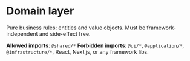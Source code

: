# Domain layer

Pure business rules: entities and value objects.
Must be framework-independent and side-effect free.

**Allowed imports**: `@shared/*`
**Forbidden imports**: `@ui/*`, `@application/*`, `@infrastructure/*`, React, Next.js, or any framework libs.
